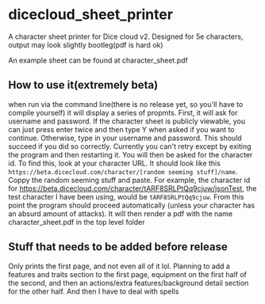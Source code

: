 # dicecloud_sheet_printer
A character sheet printer for Dice cloud v2. Designed for 5e characters, output may look slightly bootleg(pdf is hard ok)

An example sheet can be found at character_sheet.pdf


## How to use it(extremely beta)
when run via the command line\(there is no release yet, so you'll have to compile yourself\) it will display a series of propmts. First, it will ask for username and password. If the character sheet is publicly viewable, you can just press enter twice and then type Y when asked if you want to continue. Otherwise, type in your username and password. This should succeed if you did so correctly. Currently you can't retry except by exiting the program and then restarting it. You will then be asked for the character id. To find this, look at your character URL. It should look like this `https://beta.dicecloud.com/character/[random seeming stuff]/name`. Coppy the random seeming stuff and paste. For example, the character id for https://beta.dicecloud.com/character/tARF8SRLPtQq9cjuw/jsonTest, the test character I have been using, would be `tARF8SRLPtQq9cjuw`. From this point the program should proceed automatically (unless your character has an absurd amount of attacks). It will then render a pdf with the name character_sheet.pdf in the top level folder

## Stuff that needs to be added before release
Only prints the first page, and not even all of it lol. Planning to add a features and traits section to the first page, equipment on the first half of the second, and then an actions/extra features/background detail section for the other half. And then I have to deal with spells